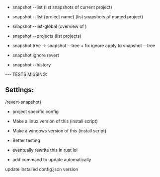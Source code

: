 - snapshot --list (list snapshots of current project)
- snapshot --list {project name} (list snapshots of named project)
- snapshot --list-global (overview of )
- snapshot --projects (list projects)

- snapshot tree -> snapshot --tree + fix ignore apply to snapshot --tree
- snapshot ignore revert

- snapshot --history

--- TESTS MISSING:

Settings:
- 
/revert-snapshot)
- project specific config

- Make a linux version of this      (install script)
- Make a windows version of this    (install script)
- Better testing
- eventually rewrite this in rust lol

- add command to update automatically

update installed config.json version

